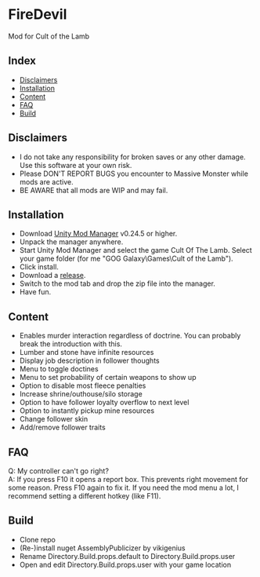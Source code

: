 # FireDevil
Mod for Cult of the Lamb

Index
-----------
* [Disclaimers](#disclaimers)
* [Installation](#installation)
* [Content](#content)
* [FAQ](#faq)
* [Build](#build)

Disclaimers
-----------
* I do not take any responsibility for broken saves or any other damage. Use this software at your own risk.
* Please DON'T REPORT BUGS you encounter to Massive Monster while mods are active.
* BE AWARE that all mods are WIP and may fail.

Installation
-----------
* Download [Unity Mod Manager](https://www.nexusmods.com/site/mods/21) v0.24.5 or higher.
* Unpack the manager anywhere.
* Start Unity Mod Manager and select the game Cult Of The Lamb. Select your game folder (for me "GOG Galaxy\Games\Cult of the Lamb").
* Click install.
* Download a [release](https://github.com/Truinto/CultOfTheLamb-Truinto/releases).
* Switch to the mod tab and drop the zip file into the manager.
* Have fun.

Content
-----------
* Enables murder interaction regardless of doctrine. You can probably break the introduction with this.
* Lumber and stone have infinite resources
* Display job description in follower thoughts
* Menu to toggle doctines
* Menu to set probability of certain weapons to show up
* Option to disable most fleece penalties
* Increase shrine/outhouse/silo storage
* Option to have follower loyalty overflow to next level
* Option to instantly pickup mine resources
* Change follower skin
* Add/remove follower traits

FAQ
-----------
Q: My controller can't go right? \
A: If you press F10 it opens a report box. This prevents right movement for some reason. Press F10 again to fix it. If you need the mod menu a lot, I recommend setting a different hotkey (like F11).

Build
-----------
* Clone repo
* (Re-)install nuget AssemblyPublicizer by vikigenius
* Rename Directory.Build.props.default to Directory.Build.props.user
* Open and edit Directory.Build.props.user with your game location